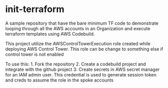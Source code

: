 # init-terraform

A sample repository that have the bare minimum TF code to demonstrate looping through all the AWS accounts in an Organization and execute terraform templates using AWS Codebuild.

This project utilize the AWSControlTowerExecution role created while deploying AWS Control Tower. This role can be change to something else if control tower is not enabled

To use this:
    1. Fork the repository
    2. Create a codebuild project and integrate with the github project 
    3. Create secrets in AWS secret manager for an IAM admin user. This credential is used to generate session token and creds to assume the role in the spoke accounts